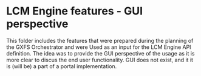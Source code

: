 # LCM Engine features - GUI perspective

This folder includes the features that were prepared during the planning of the GXFS Orchestrator and were Used as an input for the LCM Engine API definition. The idea was to provide the GUI perspective of the usage as it is more clear to discus the end user functionality. GUI does not exist, and it it is (will be) a part of a portal implementation. 